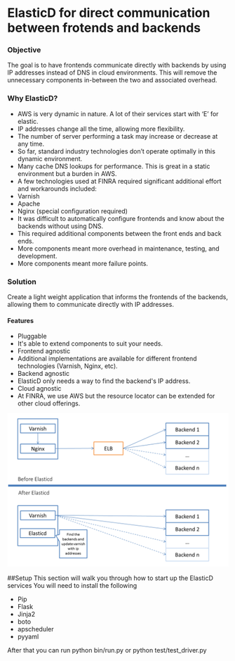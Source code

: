 # ElasticD for direct communication between frotends and backends 

### Objective
The goal is to have frontends communicate directly with backends by using IP addresses instead of DNS in cloud environments. This will remove the unnecessary components in-between the two and associated overhead. 

### Why ElasticD?
*	AWS is very dynamic in nature. A lot of their services start with ‘E’ for elastic. 
  *	IP addresses change all the time, allowing more flexibility.
  *	The number of server performing a task may increase or decrease at any time.
*	So far, standard industry technologies don’t operate optimally in this dynamic environment.
 * Many cache DNS lookups for performance. This is great in a static environment but a burden in AWS.
*	A few technologies used at FINRA required significant additional effort and workarounds included: 
  *	Varnish
  *	Apache
  *	Nginx (special configuration required)
*	It was difficult to automatically configure frontends and know about the backends without using DNS.
*	This required additional components between the front ends and back ends. 
  *	More components meant more overhead in maintenance, testing, and development.
  *	More components meant more failure points. 

### Solution
Create a light weight application that informs the frontends of the backends, allowing them to communicate directly with IP addresses.  
#### Features
*	Pluggable
  *	 It's able to extend components to suit your needs.
*	Frontend agnostic 
  *	Additional implementations are available for different frontend technologies (Varnish, Nginx, etc).
*	Backend agnostic
  *	ElasticD only needs a way to find the backend's IP address.
*	Cloud agnostic
  *	At FINRA, we use AWS but the resource locator can be extended for other cloud offerings.

  ![Alt text](https://github.com/FINRAOS/Elasticd/blob/master/docs/img/elasticd.png?raw=true)

##Setup
This section will walk you through how to start up the ElasticD services
You will need to install the following
*   Pip
*   Flask
*   Jinja2
*   boto
*   apscheduler
*   pyyaml

After that you can run 
python bin/run.py
or
python test/test_driver.py


